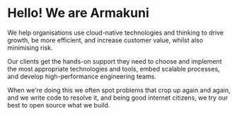 #  Hello! We are Armakuni

We help organisations use cloud-native technologies and thinking to drive growth, be more efficient, and increase customer value, whilst also minimising risk.

Our clients get the hands-on support they need to choose and implement the most appropriate technologies and tools, embed scalable processes, and develop high-performance engineering teams.

When we're doing this we often spot problems that crop up again and again, and we write code to resolve it, and being good internet citizens, we try our best to open source what we build.

